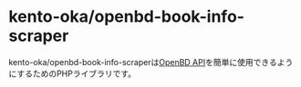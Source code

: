 # kento-oka/openbd-book-info-scraper

kento-oka/openbd-book-info-scraperは[OpenBD API](https://openbd.jp/)を簡単に使用できるようにするためのPHPライブラリです。
